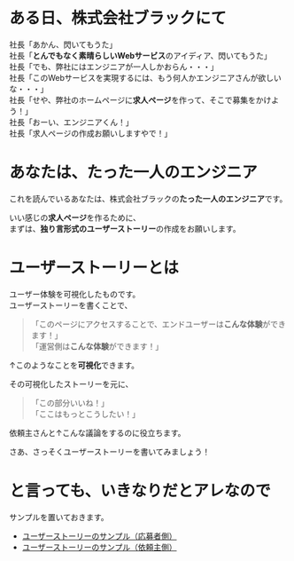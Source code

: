 # ある日、株式会社ブラックにて

社長「あかん、閃いてもうた」  
社長「**とんでもなく素晴らしいWebサービス**のアイディア、閃いてもうた」  
社長「でも、弊社にはエンジニアが一人しかおらん・・・」  
社長「このWebサービスを実現するには、もう何人かエンジニアさんが欲しいな・・・」  
社長「せや、弊社のホームページに**求人ページ**を作って、そこで募集をかけよう！」  
社長「おーい、エンジニアくん！」  
社長「求人ページの作成お願いしますやで！」

# あなたは、たった一人のエンジニア
これを読んでいるあなたは、株式会社ブラックの**たった一人のエンジニア**です。

いい感じの**求人ページ**を作るために、  
まずは、**独り言形式のユーザーストーリー**の作成をお願いします。

# ユーザーストーリーとは
ユーザー体験を可視化したものです。  
ユーザーストーリーを書くことで、
> 「このページにアクセスすることで、エンドユーザーは**こんな体験**ができます！」  
> 「運営側は**こんな体験**ができます！」

↑このようなことを**可視化**できます。  

その可視化したストーリーを元に、

> 「この部分いいね！」  
> 「ここはもっとこうしたい！」

依頼主さんと↑こんな議論をするのに役立ちます。

さあ、さっそくユーザーストーリーを書いてみましょう！

# と言っても、いきなりだとアレなので

サンプルを置いておきます。

- [ユーザーストーリーのサンプル（応募者側）](sample-story-engineer.md)
- [ユーザーストーリーのサンプル（依頼主側）](sample-story-client.md)

